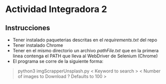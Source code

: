 # Actividad Integradora 2

## Instrucciones

- Tener instalado paqueterias descritas en el *requirements.txt* del repo
- Tener instalado Chrome
- Tener en el mismo directorio un archivo *pathFile.txt* que en la primera linea contenga el PATH que lleva al WebDriver de Selenium (Chrome)
- El programa se corre de la siguiente forma:

> python3 imgScrapperUnsplash.py < Keyword to search > < Number of images to Download ? Defaults to 100 >